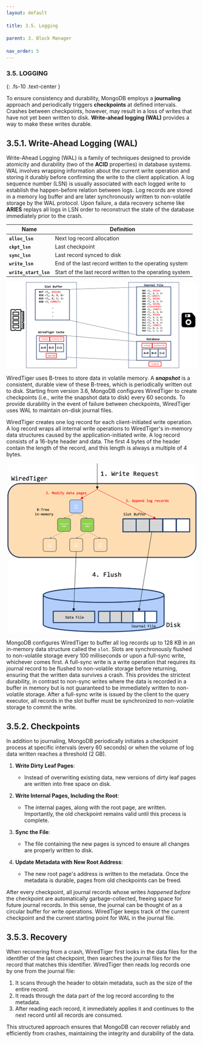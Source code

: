 ```yaml
---
layout: default

title: 3.5. Logging

parent: 3. Block Manager

nav_order: 5
---
```

### 3.5. LOGGING
{: .fs-10 .text-center }

To ensure consistency and durability, MongoDB employs a **journaling** approach and periodically triggers **checkpoints** at defined intervals. Crashes between checkpoints, however, may result in a loss of writes that have not yet been written to disk. **Write-ahead logging (WAL)** provides a way to make these writes durable.

## 3.5.1. Write-Ahead Logging (WAL)

Write-Ahead Logging (WAL) is a family of techniques designed to provide atomicity and durability (two of the **ACID** properties) in database systems. WAL involves wrapping information about the current write operation and storing it durably before confirming the write to the client application. A log sequence number (LSN) is usually associated with each logged write to establish the happen-before relation between logs. Log records are stored in a memory log buffer and are later synchronously written to non-volatile storage by the WAL protocol. Upon failure, a data recovery scheme like **ARIES** replays all logs in LSN order to reconstruct the state of the database immediately prior to the crash.

| **Name**           | **Definition**                                                           |
|--------------------|--------------------------------------------------------------------------|
| **`alloc_lsn`**      | Next log record allocation                                               |
| **`ckpt_lsn`**       | Last checkpoint                                                          |
| **`sync_lsn`**       | Last record synced to disk                                               |
| **`write_lsn`**      | End of the last record written to the operating system                   |
| **`write_start_lsn`**| Start of the last record written to the operating system                 |

<div style="text-align: center;">
  <img src="/assets/images/writinglog.png" alt="writinglog">
</div>

WiredTiger uses B-trees to store data in volatile memory. A _**snapshot**_ is a consistent, durable view of these B-trees, which is periodically written out to disk. Starting from version 3.6, MongoDB configures WiredTiger to create checkpoints (i.e., write the snapshot data to disk) every 60 seconds. To provide durability in the event of failure between checkpoints, WiredTiger uses WAL to maintain on-disk journal files.

WiredTiger creates one log record for each client-initiated write operation. A log record wraps all internal write operations to WiredTiger's in-memory data structures caused by the application-initiated write. A log record consists of a 16-byte header and data. The first 4 bytes of the header contain the length of the record, and this length is always a multiple of 4 bytes.

<div style="text-align: center;">
  <img src="/assets/images/checkpoints.png" alt="checkpoints" width="500"/>
</div>

MongoDB configures WiredTiger to buffer all log records up to 128 KB in an in-memory data structure called the `slot`. Slots are synchronously flushed to non-volatile storage every 100 milliseconds or upon a full-sync write, whichever comes first. A full-sync write is a write operation that requires its journal record to be flushed to non-volatile storage before returning, ensuring that the written data survives a crash. This provides the strictest durability, in contrast to non-sync writes where the data is recorded in a buffer in memory but is not guaranteed to be immediately written to non-volatile storage. After a full-sync write is issued by the client to the query executor, all records in the slot buffer must be synchronized to non-volatile storage to commit the write.


## 3.5.2. Checkpoints
In addition to journaling, MongoDB periodically initiates a checkpoint process at specific intervals (every 60 seconds) or when the volume of log data written reaches a threshold (2 GB). 

1. **Write Dirty Leaf Pages**:
   - Instead of overwriting existing data, new versions of dirty leaf pages are written into free space on disk.

2. **Write Internal Pages, Including the Root**:
   - The internal pages, along with the root page, are written. Importantly, the old checkpoint remains valid until this process is complete.

3. **Sync the File**:
   - The file containing the new pages is synced to ensure all changes are properly written to disk.

4. **Update Metadata with New Root Address**:
   - The new root page's address is written to the metadata. Once the metadata is durable, pages from old checkpoints can be freed.


After every checkpoint, all journal records whose writes _happened before_ the checkpoint are automatically garbage-collected, freeing space for future journal records. In this sense, the journal can be thought of as a circular buffer for write operations. WiredTiger keeps track of the current checkpoint and the current starting point for WAL in the journal file.

## 3.5.3. Recovery
When recovering from a crash, WiredTiger first looks in the data files for the identifier of the last checkpoint, then searches the journal files for the record that matches this identifier. WiredTiger then reads log records one by one from the journal file: 

1. It scans through the header to obtain metadata, such as the size of the entire record.
2. It reads through the data part of the log record according to the metadata.
3. After reading each record, it immediately applies it and continues to the next record until all records are consumed.

This structured approach ensures that MongoDB can recover reliably and efficiently from crashes, maintaining the integrity and durability of the data.
